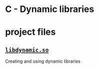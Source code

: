 # C - Dynamic libraries

# project files

## [`libdynamic.so`](libdynamic.so)
Creating and using dynamic libraries

